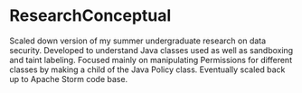 # ResearchConceptual
Scaled down version of my summer undergraduate research on data security.
Developed to understand Java classes used as well as sandboxing and taint labeling.
Focused mainly on manipulating Permissions for different classes by making a child of the Java Policy class.
Eventually scaled back up to Apache Storm code base.
